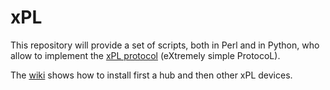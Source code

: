 # xPL
This repository will provide a set of scripts, both in Perl and in Python, who allow to implement the [xPL protocol](https://en.wikipedia.org/wiki/XPL_Protocol) (eXtremely simple ProtocoL).

The [wiki](https://github.com/fcorthay/xPL/wiki) shows how to install first a hub and then other xPL devices.
